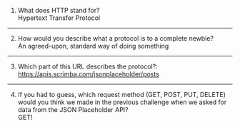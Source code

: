1. What does HTTP stand for?  
   Hypertext Transfer Protocol
---
2. How would you describe what a protocol is to a complete newbie?  
   An agreed-upon, standard way of doing something

---
3. Which part of this URL describes the protocol?:  
   https://apis.scrimba.com/jsonplaceholder/posts
---
4. If you had to guess, which request method (GET, POST, PUT, DELETE) would you
   think we made in the previous challenge when we asked for data from the
   JSON Placeholder API?  
   GET!

